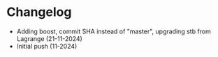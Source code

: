 # Changelog

- Adding boost, commit SHA instead of "master", upgrading stb from Lagrange (21-11-2024)
- Initial push (11-2024)